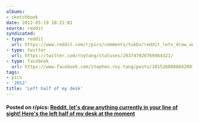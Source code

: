 ```yaml
---
albums:
- sketchbook
date: 2012-05-19 10:21:01
source: reddit
syndicated:
- type: reddit
  url: https://www.reddit.com/r/pics/comments/tukbv/reddit_lets_draw_anything_currently_in_your_line/
- type: twitter
  url: https://twitter.com/roytang/statuses/203747020769464321/
- type: facebook
  url: https://www.facebook.com/stephen.roy.tang/posts/10151608888428912
tags:
- pics
- '2012'
title: 'Left half of my desk'
---
```


#### Posted on r/pics: [Reddit, let's draw anything currently in your line of sight! Here's the left half of my desk at the moment](https://reddit.com/r/pics/comments/tukbv/reddit_lets_draw_anything_currently_in_your_line/)